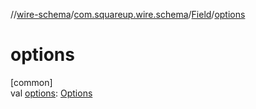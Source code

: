 //[wire-schema](../../../index.md)/[com.squareup.wire.schema](../index.md)/[Field](index.md)/[options](options.md)

# options

[common]\
val [options](options.md): [Options](../-options/index.md)
